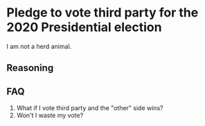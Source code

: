 # Pledge to vote third party for the 2020 Presidential election

I am not a herd animal. 

## Reasoning

## FAQ
1. What if I vote third party and the "other" side wins?
2. Won't I waste my vote?


<!---
TODO 
badge
tweet
facebook
-->
